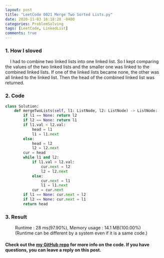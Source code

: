 ```yaml
---
layout: post
title: "LeetCode 0021 Merge Two Sorted Lists.py"
date: 2020-11-03 16:18:28 -0400
categories: ProblemSolving
tags: [LeetCode, LinkedList]
comments: true
---
```


### 1. How I sloved
&nbsp;&nbsp;&nbsp;&nbsp;I had to combine two linked lists into one linked list. So I kept comparing the values of the two linked lists and the smaller one was linked to the combined linked lists. If one of the linked lists became none, the other was all linked to the linked list. Then the head of the combined linked list was returned.

### 2. Code
```python
class Solution:
    def mergeTwoLists(self, l1: ListNode, l2: ListNode) -> ListNode:
        if l1 == None: return l2
        if l2 == None: return l1
        if l1.val < l2.val:
            head = l1
            l1 = l1.next
        else:
            head = l2
            l2 = l2.next
        cur = head
        while l1 and l2:
            if l1.val > l2.val:
                cur.next = l2
                l2 = l2.next
            else:
                cur.next = l1
                l1 = l1.next
            cur = cur.next
        if l1 == None: cur.next = l2
        if l2 == None: cur.next = l1
        return head
```

### 3. Result
&nbsp;&nbsp;&nbsp;&nbsp;&nbsp;&nbsp;&nbsp;&nbsp;Runtime : 28 ms(97.90%), Memory usage : 14.1 MB(100.00%)  
&nbsp;&nbsp;&nbsp;&nbsp;&nbsp;&nbsp;&nbsp;&nbsp;(Runtime can be different by a system even if it is a same code.)

#### Check out the [my GitHub repo][hyuk-gh] for more info on the code. If you have questions, you can leave a reply on this post.
[hyuk-gh]:   https://github.com/dlgur1994/StudyAlgorithms

